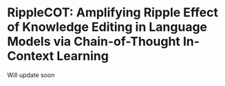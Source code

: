 # RippleCOT: Amplifying Ripple Effect of Knowledge Editing in Language Models via Chain-of-Thought In-Context Learning
Will update soon
